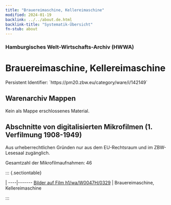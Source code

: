 ```yaml
---
title: "Brauereimaschine, Kellereimaschine"
modified: 2024-01-19
backlink: ../../about.de.html
backlink-title: "Systematik-Übersicht"
fn-stub: about
---
```


### Hamburgisches Welt-Wirtschafts-Archiv (HWWA)

# Brauereimaschine, Kellereimaschine

<div class="hint">Persistent Identifier: `https://pm20.zbw.eu/category/ware/i/142149`</div>







## Warenarchiv Mappen





Kein als Mappe erschlossenes Material.



<a id="filmsections" />

## Abschnitte von digitalisierten Mikrofilmen (1. Verfilmung 1908-1949)

<p>Aus urheberrechtlichen Gründen nur aus dem EU-Rechtsraum und im ZBW-Lesesaal zugänglich.</p>


<p>Gesamtzahl der Mikrofilmaufnahmen: 46</p>





::: {.sectiontable}

 | 
----|-------
<a class="btn" href="https://pm20.zbw.eu/film/h1/wa/W0047H/0329" rel="nofollow">Bilder auf Film h1/wa/W0047H/0329</a> | Brauereimaschine, Kellereimaschine


:::
















